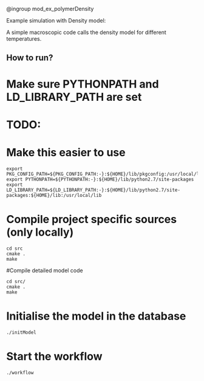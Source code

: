 @ingroup mod_ex_polymerDensity

Example simulation with Density model:

A simple macroscopic code calls the density model for different temperatures.


How to run?
-----------

# Make sure PYTHONPATH and LD\_LIBRARY\_PATH are set
# TODO:
# Make this easier to use
```
export PKG_CONFIG_PATH=${PKG_CONFIG_PATH:-}:${HOME}/lib/pkgconfig:/usr/local/lib/pkgconfig
export PYTHONPATH=${PYTHONPATH:-}:${HOME}/lib/python2.7/site-packages
export LD_LIBRARY_PATH=${LD_LIBRARY_PATH:-}:${HOME}/lib/python2.7/site-packages:${HOME}/lib:/usr/local/lib
```

# Compile project specific sources (only locally)
```
cd src
cmake .
make
```

#Compile detailed model code
```
cd src/
cmake .
make
```

# Initialise the model in the database
```
./initModel
```

# Start the workflow
```
./workflow
```

